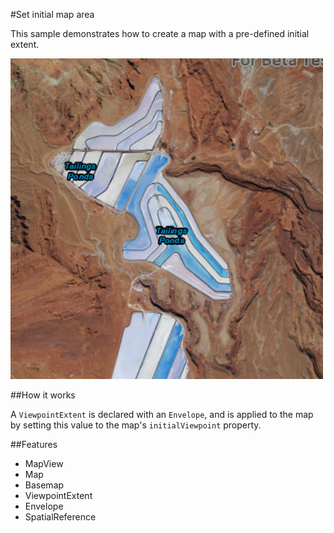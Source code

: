 #Set initial map area

This sample demonstrates how to create a map with a pre-defined initial extent.

![](screenshot.png)

##How it works

A `ViewpointExtent` is declared with an `Envelope`, and is applied to the map by setting this value to the map's `initialViewpoint` property.

##Features
- MapView
- Map
- Basemap
- ViewpointExtent
- Envelope
- SpatialReference
